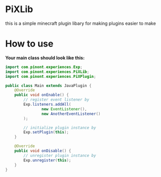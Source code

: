 # PiXLib
this is a simple minecraft plugin libary for making plugins easier to make

# How to use

**Your main class should look like this:**

```java
import com.pinont.experiences.Exp;
import com.pinont.experiences.PiXLib;
import com.pinont.experiences.PiXPlugin;

public class Main extends JavaPlugin {
    @Override
    public void onEnable() {
        // register event listener by
        Exp.listeners.addAll(
                new EventListener(),
                new AnotherEventListener()
        );

        // initialize plugin instance by
        Exp.setPlugin(this);
    }

    @Override
    public void onDisable() {
        // unregister plugin instance by
        Exp.unregister(this);
    }
}
```

